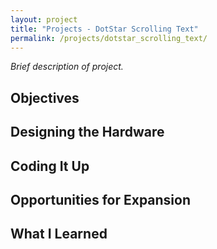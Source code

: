 ```yaml
---
layout: project
title: "Projects - DotStar Scrolling Text"
permalink: /projects/dotstar_scrolling_text/
---
```


_Brief description of project._

## Objectives

## Designing the Hardware

## Coding It Up

## Opportunities for Expansion

## What I Learned

